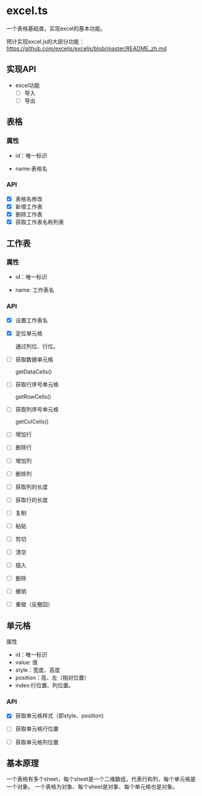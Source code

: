 # excel.ts
一个表格基础类，实现excel的基本功能。

预计实现excel.js的大部分功能：
https://github.com/exceljs/exceljs/blob/master/README_zh.md

## 实现API

- excel功能
    - [ ] 导入
    - [ ] 导出

## 表格

### 属性

- id：唯一标识

- name:表格名

### API

- [x] 表格名修改
- [x] 新增工作表
- [x] 删除工作表
- [x] 获取工作表名称列表

## 工作表

### 属性

- id：唯一标识

- name: 工作表名

### API 

- [x] 设置工作表名

- [x] 定位单元格

  通过列位、行位。

- [ ] 获取数据单元格

  getDataCells()

- [ ] 获取行序号单元格

  getRowCells()

- [ ] 获取列序号单元格

  getColCells()

- [ ] 增加行

- [ ] 删除行

- [ ] 增加列

- [ ] 删除列

- [ ] 获取列的长度

- [ ] 获取行的长度

- [ ] 复制

- [ ] 粘贴

- [ ] 剪切

- [ ] 清空

- [ ] 插入

- [ ] 删除

- [ ] 撤销

- [ ] 重做（反撤回）   

## 单元格

 属性

- id：唯一标识
- value: 值
- style：宽度、高度
- position：高、左（相对位置）
- index:行位置、列位置。

### API 

- [x] 获取单元格样式（即style、position)
- [ ] 获取单元格行位置
- [ ] 获取单元格列位置



## 基本原理
一个表格有多个sheet，每个sheet是一个二维数组，代表行和列，每个单元格是一个对象。
一个表格为对象、每个sheet是对象、每个单元格也是对象。